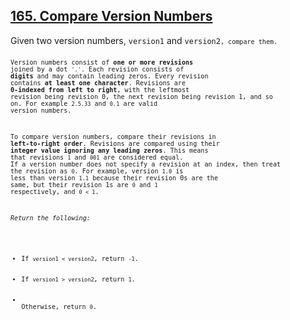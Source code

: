 <h2><a href="https://leetcode.com/problems/compare-version-numbers/">165. Compare Version Numbers</a></h2> 
Given two version numbers, <code>version1</code> and <code>version2<code>, compare them.

Version numbers consist of <strong>one or more revisions</strong> joined by a dot <code>'.'</code>. Each revision consists of <strong>digits</strong> and may contain leading zeros. 
Every revision contains <strong>at least one character</strong>. Revisions are <strong>0-indexed from left to right</strong>, with the leftmost revision being revision 0, the next revision 
being revision 1, and so on. For example <code>2.5.33</code> and <code>0.1</code> are valid version numbers.

To compare version numbers, compare their revisions in <strong>left-to-right order</strong>. Revisions are compared using their <strong>integer value ignoring any leading zeros</strong>. 
This means that revisions <code>1</code> and <code>001</code> are considered equal. If a version number does not specify a revision at an index, then treat the revision as <code>0</code>. 
For example, version <code>1.0</code> is less than version <code>1.1</code> because their revision 0s are the same, but their revision 1s are <code>0</code> and <code>1</code> respectively, and <code>0 < 1</code>.

<em>Return the following:</em>
<ul>
  <li>If <code>version1 < version2</code>, return <code>-1</code>. </li>
  <li>If <code>version1 > version2</code>, return <code>1</code>.</li>
  <li></li>Otherwise, return <code>0</code>.</li>
</ul>
